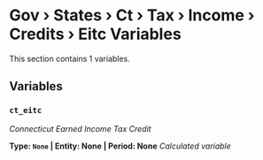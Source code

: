 # Gov › States › Ct › Tax › Income › Credits › Eitc Variables

This section contains 1 variables.

## Variables

### `ct_eitc`
*Connecticut Earned Income Tax Credit*

**Type: `None` | Entity: None | Period: None**
*Calculated variable*
